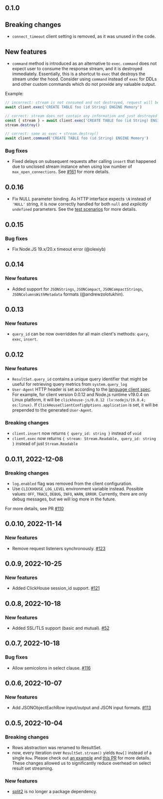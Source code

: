 ## 0.1.0

## Breaking changes

* `connect_timeout` client setting is removed, as it was unused in the code.

## New features

* `command` method is introduced as an alternative to `exec`.
`command` does not expect user to consume the response stream, and it is destroyed immediately.
Essentially, this is a shortcut to `exec` that destroys the stream under the hood.
Consider using `command` instead of `exec` for DDLs and other custom commands which do not provide any valuable output.

Example:

```ts
// incorrect: stream is not consumed and not destroyed, request will be timed out eventually
await client.exec('CREATE TABLE foo (id String) ENGINE Memory')

// correct: stream does not contain any information and just destroyed
const { stream } = await client.exec('CREATE TABLE foo (id String) ENGINE Memory')
stream.destroy()

// correct: same as exec + stream.destroy()
await client.command('CREATE TABLE foo (id String) ENGINE Memory')
```

### Bug fixes

* Fixed delays on subsequent requests after calling `insert` that happened due to unclosed stream instance when using low number of `max_open_connections`. See [#161](https://github.com/ClickHouse/clickhouse-js/issues/161) for more details.

## 0.0.16
* Fix NULL parameter binding.
As HTTP interface expects `\N` instead of `'NULL'` string, it is now correctly handled for both `null`
and _explicitly_ `undefined` parameters. See the [test scenarios](https://github.com/ClickHouse/clickhouse-js/blob/f1500e188600d85ddd5ee7d2a80846071c8cf23e/__tests__/integration/select_query_binding.test.ts#L273-L303) for more details.

## 0.0.15

### Bug fixes
* Fix Node.JS 19.x/20.x timeout error (@olexiyb)

## 0.0.14

### New features
* Added support for `JSONStrings`, `JSONCompact`, `JSONCompactStrings`, `JSONColumnsWithMetadata` formats (@andrewzolotukhin).

## 0.0.13

### New features
* `query_id` can be now overridden for all main client's methods: `query`, `exec`, `insert`.

## 0.0.12

### New features
* `ResultSet.query_id` contains a unique query identifier that might be useful for retrieving query metrics from `system.query_log`
* `User-Agent` HTTP header is set according to the [language client spec](https://docs.google.com/document/d/1924Dvy79KXIhfqKpi1EBVY3133pIdoMwgCQtZ-uhEKs/edit#heading=h.ah33hoz5xei2).
For example, for client version 0.0.12 and Node.js runtime v19.0.4 on Linux platform, it will be `clickhouse-js/0.0.12 (lv:nodejs/19.0.4; os:linux)`.
If `ClickHouseClientConfigOptions.application` is set, it will be prepended to the generated `User-Agent`.

### Breaking changes
* `client.insert` now returns `{ query_id: string }` instead of `void`
* `client.exec` now returns `{ stream: Stream.Readable, query_id: string }` instead of just `Stream.Readable`

## 0.0.11, 2022-12-08
### Breaking changes
* `log.enabled` flag was removed from the client configuration.
* Use `CLICKHOUSE_LOG_LEVEL` environment variable instead. Possible values: `OFF`, `TRACE`, `DEBUG`, `INFO`, `WARN`, `ERROR`.
Currently, there are only debug messages, but we will log more in the future.

For more details, see PR [#110](https://github.com/ClickHouse/clickhouse-js/pull/110)

## 0.0.10, 2022-11-14
### New features
- Remove request listeners synchronously.
[#123](https://github.com/ClickHouse/clickhouse-js/issues/123)

## 0.0.9, 2022-10-25
### New features
- Added ClickHouse session_id support.
[#121](https://github.com/ClickHouse/clickhouse-js/pull/121)

## 0.0.8, 2022-10-18
### New features
- Added SSL/TLS support (basic and mutual).
[#52](https://github.com/ClickHouse/clickhouse-js/issues/52)

## 0.0.7, 2022-10-18
### Bug fixes
- Allow semicolons in select clause.
[#116](https://github.com/ClickHouse/clickhouse-js/issues/116)

## 0.0.6, 2022-10-07
### New features
- Add JSONObjectEachRow input/output and JSON input formats.
[#113](https://github.com/ClickHouse/clickhouse-js/pull/113)

## 0.0.5, 2022-10-04
### Breaking changes
  - Rows abstraction was renamed to ResultSet.
  - now, every iteration over `ResultSet.stream()` yields `Row[]` instead of a single `Row`.
Please check out [an example](https://github.com/ClickHouse/clickhouse-js/blob/c86c31dada8f4845cd4e6843645177c99bc53a9d/examples/select_streaming_on_data.ts)
and [this PR](https://github.com/ClickHouse/clickhouse-js/pull/109) for more details.
These changes allowed us to significantly reduce overhead on select result set streaming.
### New features
- [split2](https://www.npmjs.com/package/split2) is no longer a package dependency.
